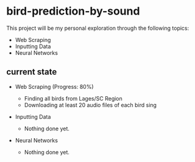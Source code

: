 # bird-prediction-by-sound

This project will be my personal exploration through the following topics:

- Web Scraping
- Inputting Data 
- Neural Networks

## current state

- Web Scraping (Progress: 80%)
  - Finding all birds from Lages/SC Region
  - Downloading at least 20 audio files of each bird sing
 
- Inputting Data
  - Nothing done yet.
  
- Neural Networks 
  - Nothing done yet.
